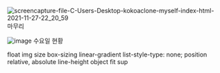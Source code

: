 ![screencapture-file-C-Users-Desktop-kokoaclone-myself-index-html-2021-11-27-22_20_59](https://user-images.githubusercontent.com/80899085/143683194-f1b1c679-0d0f-43cd-907e-c964af919e8d.png)
마무리

![image](https://user-images.githubusercontent.com/80899085/143191127-2552b69c-3dd9-4d13-8ee2-9650b61133ca.png)
수요일 현황

float
img size
box-sizing
linear-gradient
list-style-type: none;
position relative, absolute
line-height
object fit
sup
